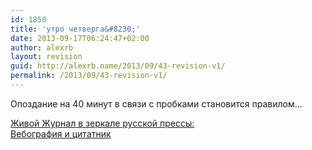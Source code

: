 ```yaml
---
id: 1850
title: 'утро четверга&#8230;'
date: 2013-09-17T06:24:47+02:00
author: alexrb
layout: revision
guid: http://alexrb.name/2013/09/43-revision-v1/
permalink: /2013/09/43-revision-v1/
---
```

Опоздание на 40 минут в связи с пробками становится правилом&#8230;

[Живой Журнал в зеркале русской прессы:  
Вебография и цитатник](http://www.zhurnal.ru/staff/gorny/texts/lj/rlj_biblio.html)